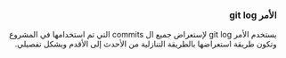 


### <div dir=rtl>الأمر git log<dir>

<div dir=rtl>
يستخدم الأمر git log لإستعراض جميع ال commits التي تم استخدامها في المشروع وتكون  طريقة استعراضها بالطريقة التنازلية من الأحدث إلى الأقدم وبشكل تفصيلي.

<div>

